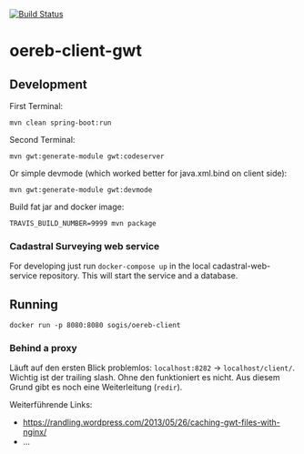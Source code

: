 [![Build Status](https://travis-ci.org/edigonzales/oereb-client-gwt.svg?branch=master)](https://travis-ci.org/edigonzales/oereb-client-gwt)

# oereb-client-gwt

## Development

First Terminal:
```
mvn clean spring-boot:run
```

Second Terminal:
```
mvn gwt:generate-module gwt:codeserver
```

Or simple devmode (which worked better for java.xml.bind on client side):
```
mvn gwt:generate-module gwt:devmode 
```

Build fat jar and docker image:
```
TRAVIS_BUILD_NUMBER=9999 mvn package
```

### Cadastral Surveying web service
For developing just run `docker-compose up` in the local cadastral-web-service repository. This will start the service and a database.


## Running
```
docker run -p 8080:8080 sogis/oereb-client
```

### Behind a proxy
Läuft auf den ersten Blick problemlos: `localhost:8282` -> `localhost/client/`. Wichtig ist der trailing slash. Ohne den funktioniert es nicht. Aus diesem Grund gibt es noch eine Weiterleitung (`redir`).

Weiterführende Links:
- https://randling.wordpress.com/2013/05/26/caching-gwt-files-with-nginx/
- ...


